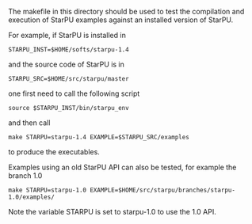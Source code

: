 <!--
 StarPU --- Runtime system for heterogeneous multicore architectures.

 Copyright (C) 2023-2025    University of Bordeaux, CNRS (LaBRI UMR 5800), Inria

 StarPU is free software; you can redistribute it and/or modify
 it under the terms of the GNU Lesser General Public License as published by
 the Free Software Foundation; either version 2.1 of the License, or (at
 your option) any later version.

 StarPU is distributed in the hope that it will be useful, but
 WITHOUT ANY WARRANTY; without even the implied warranty of
 MERCHANTABILITY or FITNESS FOR A PARTICULAR PURPOSE.

 See the GNU Lesser General Public License in COPYING.LGPL for more details.
-->

The makefile in this directory should be used to test the compilation
and execution of StarPU examples against an installed version of
StarPU.

For example, if StarPU is installed in

```
STARPU_INST=$HOME/softs/starpu-1.4
```

and the source code of StarPU is in

```
STARPU_SRC=$HOME/src/starpu/master
```

one first need to call the following script

```
source $STARPU_INST/bin/starpu_env
```

and then call

```
make STARPU=starpu-1.4 EXAMPLE=$STARPU_SRC/examples
```

to produce the executables.

Examples using an old StarPU API can also be tested, for example the branch 1.0

```
make STARPU=starpu-1.0 EXAMPLE=$HOME/src/starpu/branches/starpu-1.0/examples/
```

Note the variable STARPU is set to starpu-1.0 to use the 1.0 API.
